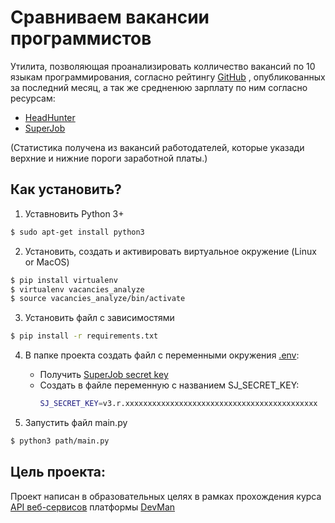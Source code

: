 # Сравниваем вакансии программистов

Утилита, позволяющая проанализировать колличество вакансий по 10 языкам программирования, согласно рейтингу [GitHub](https://habr.com/ru/post/310262/)
, опубликованных за последний месяц, а так же средненюю зарплату по ним
согласно ресурсам:
 * [HeadHunter](https://hh.ru/)
 * [SuperJob](https://www.superjob.ru/)
 

 (Статистика получена из вакансий работодателей, которые указади верхние и нижние пороги заработной платы.)
 
## Как установить?
1. Уставновить Python 3+
```sh
$ sudo apt-get install python3
```
2. Установить, создать и активировать виртуальное окружение (Linux or MacOS)
```sh
$ pip install virtualenv
$ virtualenv vacancies_analyze
$ source vacancies_analyze/bin/activate
```
3. Установить файл с зависимостями
```sh
$ pip install -r requirements.txt
```
4. В папке проекта создать файл с переменными окружения [.env](https://pypi.org/project/python-dotenv/):
   - Получить [SuperJob secret key](https://api.superjob.ru/register)
   - Создать в файле переменную с названием SJ_SECRET_KEY:
        ```sh
        SJ_SECRET_KEY=v3.r.xxxxxxxxxxxxxxxxxxxxxxxxxxxxxxxxxxxxxxxxxxx
        ```

5. Запустить файл main.py
```sh
$ python3 path/main.py
```

## Цель проекта:
Проект написан в образовательных целях в рамках прохождения курса [API веб-сервисов](https://dvmn.org/modules/web-api)
платформы [DevMan](https://dvmn.org/)
